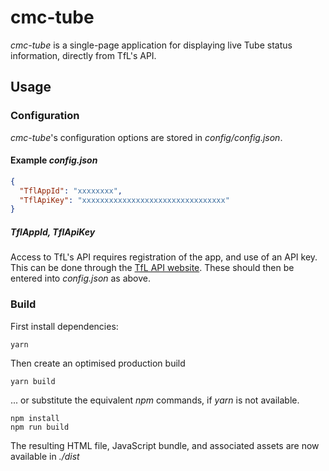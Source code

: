 # cmc-tube
*cmc-tube* is a single-page application for displaying live Tube status information, directly from TfL's API.

## Usage
### Configuration

*cmc-tube*'s configuration options are stored in *config/config.json*.

#### Example *config.json*
```JSON
{
  "TflAppId": "xxxxxxxx",
  "TflApiKey": "xxxxxxxxxxxxxxxxxxxxxxxxxxxxxxxx"
}
```


##### TflAppId, TflApiKey
Access to TfL's API requires registration of the app, and use of an API key. This can be done through the [TfL API website](https://api.tfl.gov.uk/). These should then be entered into *config.json* as above.

### Build
First install dependencies:
```shell
yarn
```

Then create an optimised production build
```shell
yarn build
```

... or substitute the equivalent *npm* commands, if *yarn* is not available.
```shell
npm install
npm run build
```

The resulting HTML file, JavaScript bundle, and associated assets are now available in *./dist*
